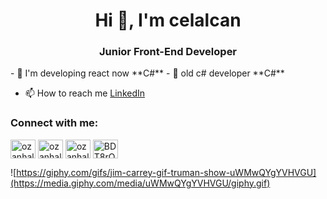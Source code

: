 <h1 align="center">Hi 👋, I'm celalcan</h1>
<h3 align="center">Junior Front-End Developer</h3>
- 🌱 I'm developing react now **C#**
- 🌱 old c# developer **C#**


- 📫 How to reach me [LinkedIn](https://www.linkedin.com/in/celalcan-hac%C4%B1hasano%C4%9Flu-0551241b2/)

<h3 align="left">Connect with me:</h3>
<p align="left">
<a href="https://twitter.com/ozanhalisilter" target="blank"><img align="center" src="https://cdn.jsdelivr.net/npm/simple-icons@3.0.1/icons/twitter.svg" alt="ozanhalisilter" height="30" width="40" /></a>
<a href="https://linkedin.com/in/ozanhalis" target="blank"><img align="center" src="https://cdn.jsdelivr.net/npm/simple-icons@3.0.1/icons/linkedin.svg" alt="ozanhalis" height="30" width="40" /></a>
<a href="https://instagram.com/ozanhalis.py" target="blank"><img align="center" src="https://cdn.jsdelivr.net/npm/simple-icons@3.0.1/icons/instagram.svg" alt="ozanhalis.py" height="30" width="40" /></a>
<a href="https://discord.gg/BDT8rQt" target="blank"><img align="center" src="https://cdn.jsdelivr.net/npm/simple-icons@3.0.1/icons/discord.svg" alt="BDT8rQt" height="30" width="40" /></a>
</p>

![https://giphy.com/gifs/jim-carrey-gif-truman-show-uWMwQYgYVHVGU](https://media.giphy.com/media/uWMwQYgYVHVGU/giphy.gif)

